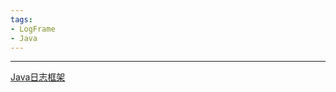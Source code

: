 ```yaml
---
tags:
- LogFrame
- Java
---
```

---
[Java日志框架](https://www.bilibili.com/video/BV1iJ411H74S/?spm_id_from=333.999.0.0&vd_source=99b31898c1408d1d4c4fe207c39caefd)